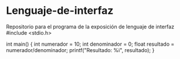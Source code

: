 # Lenguaje-de-interfaz
Repositorio para el programa de la exposición de lenguaje de interfaz
#include <stdio.h>

int main()
{
        int numerador = 10;
        int denominador = 0;
        float resultado = numerador/denominador;
        printf("Resultado: %i", resultado);
}
